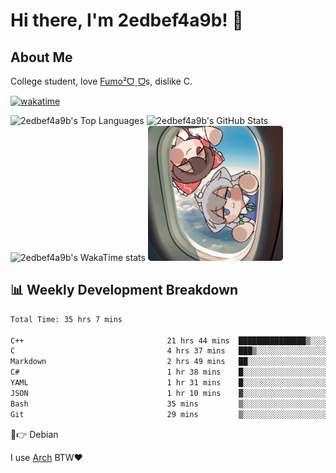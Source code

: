 # Hi there, I'm 2edbef4a9b! 👋

## About Me

College student, love [Fumo²ᗜˬᗜ](https://fumo.systems)s, dislike C.

[![wakatime](https://wakatime.com/badge/user/2bffca04-818a-44eb-b573-0010b6161301.svg)](https://wakatime.com/@2bffca04-818a-44eb-b573-0010b6161301)

<div align="left">
  <picture>
    <source
      srcset="https://github-statistics-2edbef4a9bs-projects.vercel.app/api/top-langs/?username=2edbef4a9b&count_private=true&layout=compact&show_icons=true&langs_count=10&hide_border=true&theme=dracula&bg_color=0d1117ff&text_color=ffffffff&exclude_repo=UCB-CS61A-Summer-2024&hide=CSS%2CHTML%2CPerl%2CJupyter%20Notebook%2CMakefile"
      media="(prefers-color-scheme: dark)"
    />
    <source
      srcset="https://github-statistics-2edbef4a9bs-projects.vercel.app/api/top-langs/?username=2edbef4a9b&count_private=true&layout=compact&show_icons=true&langs_count=10&hide_border=true&theme=default&exclude_repo=UCB-CS61A-Summer-2024&hide=CSS%2CHTML%2CPerl%2CJupyter%20Notebook%2CMakefile"
      media="(prefers-color-scheme: light), (prefers-color-scheme: no-preference)"
    />
    <img
      src="https://github-statistics-2edbef4a9bs-projects.vercel.app/api/top-langs/?username=2edbef4a9b&count_private=true&layout=compact&show_icons=true&langs_count=10&hide_border=true&theme=dracula&exclude_repo=UCB-CS61A-Summer-2024&bg_color=0d1117&hide=CSS%2CHTML%2CPerl%2CJupyter%20Notebook%2CMakefile"
      alt="2edbef4a9b's Top Languages"
      height="210"
    />
  </picture>

  <picture>
    <source
      srcset="https://github-statistics-2edbef4a9bs-projects.vercel.app/api?username=2edbef4a9b&count_private=true&show_icons=true&hide_border=true&theme=dracula&bg_color=0d1117"
      media="(prefers-color-scheme: dark)"
    />
    <source
      srcset="https://github-statistics-2edbef4a9bs-projects.vercel.app/api?username=2edbef4a9b&count_private=true&show_icons=true&hide_border=true&theme=default"
      media="(prefers-color-scheme: light), (prefers-color-scheme: no-preference)"
    />
    <img
      src="https://github-statistics-2edbef4a9bs-projects.vercel.app/api?username=2edbef4a9b&count_private=true&show_icons=true&hide_border=true&theme=dracula&bg_color=0d1117"
      alt="2edbef4a9b's GitHub Stats"
      height="210"
    />
  </picture>
</div>

<div align="left">
  <picture>
    <source
      srcset="https://github-statistics-git-master-2edbef4a9bs-projects.vercel.app/api/wakatime?username=2edbef4a9b&layout=compact&theme=dracula&bg_color=0d1117&hide_border=true&langs_count=10&v2"
      media="(prefers-color-scheme: dark)"
    />
    <source
      srcset="https://github-statistics-git-master-2edbef4a9bs-projects.vercel.app/api/wakatime?username=2edbef4a9b&layout=compact&theme=default&hide_border=true&langs_count=10&v2"
      media="(prefers-color-scheme: light), (prefers-color-scheme: no-preference)"
    />
    <img
      src="https://github-statistics-git-master-2edbef4a9bs-projects.vercel.app/api/wakatime?username=2edbef4a9b&layout=compact&theme=dracula&bg_color=0d1117&hide_border=true&langs_count=10&v2"
      alt="2edbef4a9b's WakaTime stats"
      height="240"
    />
  </picture>

  <picture>
    <img
      src="fumo.gif"
      alt="FumoFumo"
      height="216"
      style="border-radius:5px;"
    />
  </picture>
</div>

## 📊 Weekly Development Breakdown

<!--START_SECTION:waka-->

```txt
Total Time: 35 hrs 7 mins

C++                                21 hrs 44 mins  ███████████████▒░░░░░░░░░   61.30 %
C                                  4 hrs 37 mins   ███▒░░░░░░░░░░░░░░░░░░░░░   13.03 %
Markdown                           2 hrs 49 mins   ██░░░░░░░░░░░░░░░░░░░░░░░   07.99 %
C#                                 1 hr 38 mins    █░░░░░░░░░░░░░░░░░░░░░░░░   04.63 %
YAML                               1 hr 31 mins    █░░░░░░░░░░░░░░░░░░░░░░░░   04.31 %
JSON                               1 hr 10 mins    ▓░░░░░░░░░░░░░░░░░░░░░░░░   03.32 %
Bash                               35 mins         ▒░░░░░░░░░░░░░░░░░░░░░░░░   01.65 %
Git                                29 mins         ▒░░░░░░░░░░░░░░░░░░░░░░░░   01.41 %
```

<!--END_SECTION:waka-->

🤣👉 Debian

I use [Arch](./arch.png) BTW❤️
